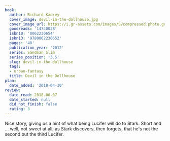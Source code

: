 ```yaml
---
book:
  author: Richard Kadrey
  cover_image: devil-in-the-dollhouse.jpg
  cover_image_url: https://i.gr-assets.com/images/S/compressed.photo.goodreads.com/books/1338323949l/14740038._SX98_.jpg
  goodreads: '14740038'
  isbn10: '0062230654'
  isbn13: '9780062230652'
  pages: '40'
  publication_year: '2012'
  series: Sandman Slim
  series_position: '3.5'
  slug: devil-in-the-dollhouse
  tags:
  - urban-fantasy
  title: Devil in the Dollhouse
plan:
  date_added: '2018-04-30'
review:
  date_read: 2018-06-07
  date_started: null
  did_not_finish: false
  rating: 3
---
```


Nice story, giving us a hint of what being Lucifer will do to Stark. Short and … well, not sweet at all, as Stark discovers, then forgets, that he's not the second but the third Lucifer.
